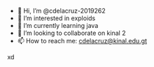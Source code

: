 - 👋 Hi, I’m @cdelacruz-2019262
- 👀 I’m interested in exploids
- 🌱 I’m currently learning java
- 💞️ I’m looking to collaborate on kinal 2
- 📫 How to reach me: cdelacruz@kinal.edu.gt

<!---
cdelacruz-2019262/cdelacruz-2019262 is a ✨ special ✨ repository because its `README.md` (this file) appears on your GitHub profile.
You can click the Preview link to take a look at your changes.
--->
xd
